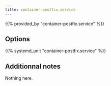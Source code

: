 ```yaml
---
title: container-postfix.service
---
```


{{% provided_by "container-postfix.service" %}}

## Options

{{% systemd_unit "container-postfix.service" %}}

## Additionnal notes

Nothing here.